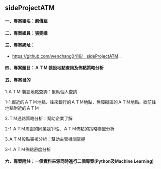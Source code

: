 ## sideProjectATM
#### 一、專案組名：創價組
#### 二、專案組員：張雯嬌
#### 三、專案網址：
- https://github.com/wenchang0416/__sideProjectATM__
#### 四、專案題目：ＡＴＭ 裝設地點查詢及佈點策略分析
#### 五、專案目的

1.ＡＴＭ 裝設地點查詢：幫助個人查詢
 
1-1.鄰近的ＡＴＭ地點、往來銀行的ＡＴＭ地點、無障礙區的ＡＴＭ地點、欲前往地點附近的ＡＴＭ

2.ＴＭ通路策略分析：幫助企業了解

2-1.ＡＴＭ周圍的同業競爭性、ＡＴＭ佈點的策略聯盟分析

3.ＡＴＭ設點審核分析：幫助主管機關掌握

3-1.ＡＴＭ佈點密度分析

#### 六、專案附註：一個資料來源同時進行二個專案(Python及Machine Learning)
